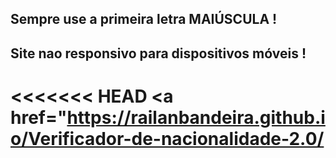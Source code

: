 ## Sempre use a primeira letra MAIÚSCULA !

## Site nao responsivo para dispositivos móveis !
<<<<<<< HEAD
<a href="https://railanbandeira.github.io/Verificador-de-nacionalidade-2.0/</a>
=======
